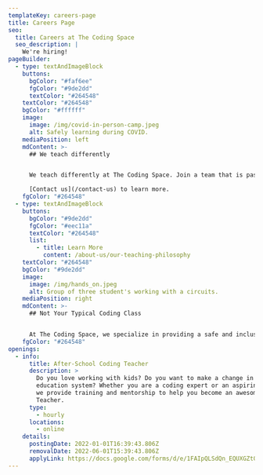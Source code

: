 ```yaml
---
templateKey: careers-page
title: Careers Page
seo:
  title: Careers at The Coding Space
  seo_description: |
    We're hiring!
pageBuilder:
  - type: textAndImageBlock
    buttons:
      bgColor: "#faf6ee"
      fgColor: "#9de2dd"
      textColor: "#264548"
    textColor: "#264548"
    bgColor: "#ffffff"
    image:
      image: /img/covid-in-person-camp.jpeg
      alt: Safely learning during COVID.
    mediaPosition: left
    mdContent: >-
      ## We teach differently


      We teach differently at The Coding Space. Join a team that is passionate about our mission, follows a unique teaching philosophy, and cares. 

      [Contact us](/contact-us) to learn more.
    fgColor: "#264548"
  - type: textAndImageBlock
    buttons:
      bgColor: "#9de2dd"
      fgColor: "#eec11a"
      textColor: "#264548"
      list:
        - title: Learn More
          content: /about-us/our-teaching-philosophy
    textColor: "#264548"
    bgColor: "#9de2dd"
    image:
      image: /img/hands_on.jpeg
      alt: Group of three student's working with a circuits.
    mediaPosition: right
    mdContent: >-
      ## Not Your Typical Coding Class


      At The Coding Space, we specialize in providing a safe and inclusive learning environment for kids to have fun, be challenged, and discover their passions. Our teachers never lecture; instead, they ask targeted questions using the Socratic Method to get students thinking and problem-solving on their own. By focusing on the development of computational thinking skills, intellectual confidence, self-expression, and independence, our students learn to code while growing as thinkers, learners, and leaders.
    fgColor: "#264548"
openings:
  - info:
      title: After-School Coding Teacher
      description: >
        Do you love working with kids? Do you want to make a change in the
        education system? Whether you are a coding expert or an aspiring coder,
        we provide training and mentorship to help you become an awesome Coding
        Teacher.
      type:
        - hourly
      locations:
        - online
    details:
      postingDate: 2022-01-01T16:39:43.806Z
      removalDate: 2022-06-01T15:39:43.806Z
      applyLink: https://docs.google.com/forms/d/e/1FAIpQLSdQn_EQUXGZt0ryzI9fl4cPYettZ5EFkhWTQt6rnPtoERC4tg/viewform
---
```

